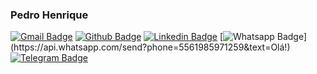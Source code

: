 ### Pedro Henrique

[![Gmail Badge](https://img.shields.io/badge/-Gmail-c14438?style=flat-square&logo=Gmail&logoColor=white&link=mailto:paulotux.mendes@gmail.com)](mailto:pehhagah.1607@gmail.com)
[![Github Badge](https://img.shields.io/badge/-Github-000?style=flat-square&logo=Github&logoColor=white&link=https://github.com/phmiranda)](https://github.com/phmiranda)
[![Linkedin Badge](https://img.shields.io/badge/-LinkedIn-blue?style=flat-square&logo=Linkedin&logoColor=white&link=https://www.linkedin.com/in/paulophmp/)](https://www.linkedin.com/in/phmmiranda/)
[![Whatsapp Badge](https://img.shields.io/badge/-Whatsapp-4CA143?style=flat-square&labelColor=4CA143&logo=whatsapp&logoColor=white&link=https://api.whatsapp.com/send?phone=5561992398529&text=Olá!)](https://api.whatsapp.com/send?phone=5561985971259&text=Olá!)
[![Telegram Badge](https://img.shields.io/badge/-Telegram-1ca0f1?style=flat-square&labelColor=1ca0f1&logo=telegram&logoColor=white&link=https://t.me/paulophmp)](https://t.me/phmiranda)

